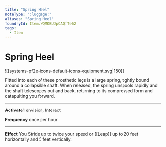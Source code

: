 ```yaml
---
title: "Spring Heel"
noteType: ":luggage:"
aliases: "Spring Heel"
foundryId: Item.WQMKBUJpCAQfTe62
tags:
  - Item
---
```


# Spring Heel
![[systems-pf2e-icons-default-icons-equipment.svg|150]]

Fitted into each of these prosthetic legs is a large spring, tightly bound around a collapsible shaft. When released, the spring unspools rapidly and the shaft telescopes out and back, returning to its compressed form and catapulting you forward.

* * *

**Activate**1 envision, Interact

**Frequency** once per hour

* * *

**Effect** You Stride up to twice your speed or [[Leap]] up to 20 feet horizontally and 5 feet vertically.
